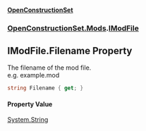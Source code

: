 #### [OpenConstructionSet](index.md 'index')
### [OpenConstructionSet.Mods](index.md#OpenConstructionSet_Mods 'OpenConstructionSet.Mods').[IModFile](IKbYBL+aXAnVnb4gGogjfQ.md 'OpenConstructionSet.Mods.IModFile')
## IModFile.Filename Property
The filename of the mod file.  
e.g. example.mod  
```csharp
string Filename { get; }
```
#### Property Value
[System.String](https://docs.microsoft.com/en-us/dotnet/api/System.String 'System.String')
